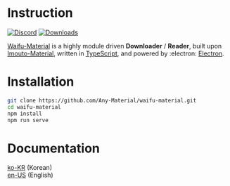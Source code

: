 # Instruction

[![Discord](https://discordapp.com/api/guilds/611859053714341888/widget.png?style=shield)](https://discord.gg/Gp7tWCe)
[![Downloads](https://img.shields.io/github/downloads/Any-Material/waifu-material/total.svg)](https://GitHub.com/Any-Material/waifu-material/releases)

[Waifu-Material](https://github.com/Any-Material/waifu-material) is a highly module driven **Downloader** / **Reader**, built upon [Imouto-Material](https://github.com/Any-Material/imouto-material), written in [TypeScript](https://github.com/microsoft/TypeScript), and powered by :electron: [Electron](https://github.com/electron).<br>

# Installation

```bash
git clone https://github.com/Any-Material/waifu-material.git
cd waifu-material
npm install
npm run serve
```

# Documentation

[ko-KR](./documents/instruction/ko-KR.md) (Korean)<br>
[en-US](./documents/instruction/en-US.md) (English)<br>
